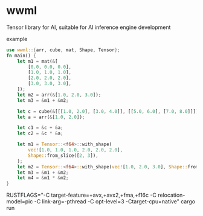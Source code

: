 # wwml
Tensor library for AI, suitable for AI inference engine development

example
```rust
use wwml::{arr, cube, mat, Shape, Tensor};
fn main() {
    let m1 = mat(&[
        [0.0, 0.0, 0.0],
        [1.0, 1.0, 1.0],
        [2.0, 2.0, 2.0],
        [3.0, 3.0, 3.0],
    ]);
    let m2 = arr(&[1.0, 2.0, 3.0]);
    let m3 = &m1 + &m2;

    let c = cube(&[[[1.0, 2.0], [3.0, 4.0]], [[5.0, 6.0], [7.0, 8.0]]]);
    let a = arr(&[1.0, 2.0]);

    let c1 = &c + &a;
    let c2 = &c * &a;

    let m1 = Tensor::<f64>::with_shape(
        vec![1.0, 1.0, 1.0, 2.0, 2.0, 2.0],
        Shape::from_slice([2, 3]),
    );
    let m2 = Tensor::<f64>::with_shape(vec![1.0, 2.0, 3.0], Shape::from_slice([3]));
    let m3 = &m1 + &m2;
    let m4 = &m1 * &m2;
}
```

RUSTFLAGS="-C target-feature=+avx,+avx2,+fma,+f16c -C relocation-model=pic -C link-arg=-pthread -C opt-level=3 -Ctarget-cpu=native" cargo run